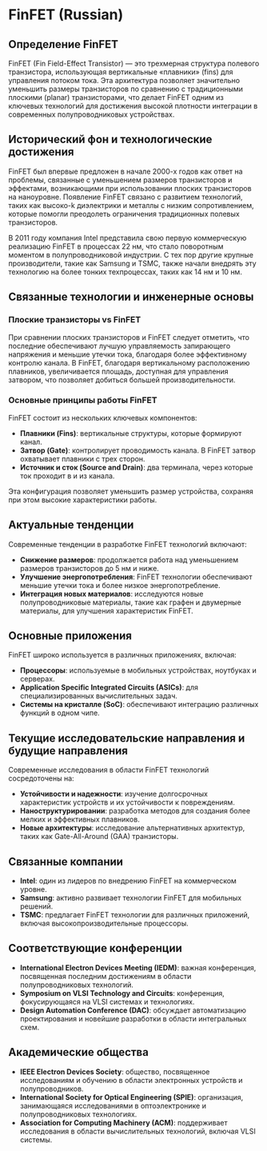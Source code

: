 # FinFET (Russian)

## Определение FinFET

FinFET (Fin Field-Effect Transistor) — это трехмерная структура полевого транзистора, использующая вертикальные «плавники» (fins) для управления потоком тока. Эта архитектура позволяет значительно уменьшить размеры транзисторов по сравнению с традиционными плоскими (planar) транзисторами, что делает FinFET одним из ключевых технологий для достижения высокой плотности интеграции в современных полупроводниковых устройствах.

## Исторический фон и технологические достижения

FinFET был впервые предложен в начале 2000-х годов как ответ на проблемы, связанные с уменьшением размеров транзисторов и эффектами, возникающими при использовании плоских транзисторов на наноуровне. Появление FinFET связано с развитием технологий, таких как высоко-k диэлектрики и металлы с низким сопротивлением, которые помогли преодолеть ограничения традиционных полевых транзисторов.

В 2011 году компания Intel представила свою первую коммерческую реализацию FinFET в процессах 22 нм, что стало поворотным моментом в полупроводниковой индустрии. С тех пор другие крупные производители, такие как Samsung и TSMC, также начали внедрять эту технологию на более тонких техпроцессах, таких как 14 нм и 10 нм.

## Связанные технологии и инженерные основы

### Плоские транзисторы vs FinFET

При сравнении плоских транзисторов и FinFET следует отметить, что последние обеспечивают лучшую управляемость запирающего напряжения и меньшие утечки тока, благодаря более эффективному контролю канала. В FinFET, благодаря вертикальному расположению плавников, увеличивается площадь, доступная для управления затвором, что позволяет добиться большей производительности.

### Основные принципы работы FinFET

FinFET состоит из нескольких ключевых компонентов:
- **Плавники (Fins)**: вертикальные структуры, которые формируют канал.
- **Затвор (Gate)**: контролирует проводимость канала. В FinFET затвор охватывает плавники с трех сторон.
- **Источник и сток (Source and Drain)**: два терминала, через которые ток проходит в и из канала.

Эта конфигурация позволяет уменьшить размер устройства, сохраняя при этом высокие характеристики работы.

## Актуальные тенденции

Современные тенденции в разработке FinFET технологий включают:
- **Снижение размеров**: продолжается работа над уменьшением размеров транзисторов до 5 нм и ниже.
- **Улучшение энергопотребления**: FinFET технологии обеспечивают меньшие утечки тока и более низкое энергопотребление.
- **Интеграция новых материалов**: исследуются новые полупроводниковые материалы, такие как графен и двумерные материалы, для улучшения характеристик FinFET.

## Основные приложения

FinFET широко используется в различных приложениях, включая:
- **Процессоры**: используемые в мобильных устройствах, ноутбуках и серверах.
- **Application Specific Integrated Circuits (ASICs)**: для специализированных вычислительных задач.
- **Системы на кристалле (SoC)**: обеспечивают интеграцию различных функций в одном чипе.

## Текущие исследовательские направления и будущие направления

Современные исследования в области FinFET технологий сосредоточены на:
- **Устойчивости и надежности**: изучение долгосрочных характеристик устройств и их устойчивости к повреждениям.
- **Наноструктурировании**: разработка методов для создания более мелких и эффективных плавников.
- **Новые архитектуры**: исследование альтернативных архитектур, таких как Gate-All-Around (GAA) транзисторы.

## Связанные компании

- **Intel**: один из лидеров по внедрению FinFET на коммерческом уровне.
- **Samsung**: активно развивает технологии FinFET для мобильных решений.
- **TSMC**: предлагает FinFET технологии для различных приложений, включая высокопроизводительные процессоры.

## Соответствующие конференции

- **International Electron Devices Meeting (IEDM)**: важная конференция, посвященная последним достижениям в области полупроводниковых технологий.
- **Symposium on VLSI Technology and Circuits**: конференция, фокусирующаяся на VLSI системах и технологиях.
- **Design Automation Conference (DAC)**: обсуждает автоматизацию проектирования и новейшие разработки в области интегральных схем.

## Академические общества

- **IEEE Electron Devices Society**: общество, посвященное исследованиям и обучению в области электронных устройств и полупроводников.
- **International Society for Optical Engineering (SPIE)**: организация, занимающаяся исследованиями в оптоэлектронике и полупроводниковых технологиях.
- **Association for Computing Machinery (ACM)**: поддерживает исследования в области вычислительных технологий, включая VLSI системы.